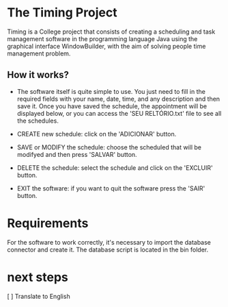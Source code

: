 # The Timing Project
 Timing is a College project that consists of creating a scheduling and task management software in the programming language Java using the graphical interface WindowBuilder, with the aim of solving people time management problem.

 

## How it works?
- The software itself is quite simple to use. You just need to fill in the required fields with your name, date, time, and any description and then save it. Once you have saved the schedule, the appointment will be displayed below, or you can access the 'SEU RELTÓRIO.txt' file to see all the schedules.

- CREATE new schedule: click on the 'ADICIONAR' button.
- SAVE or MODIFY the schedule: choose the scheduled that will be modifyed and then press 'SALVAR' button.
- DELETE the schedule: select the schedule and click on the 'EXCLUIR' button.
- EXIT the software: if you want to quit the software press the 'SAIR' button.



# Requirements
For the software to work correctly, it's necessary to import the database connector and create it. The database script is located in the bin folder.


# next steps
[ ] Translate to English
